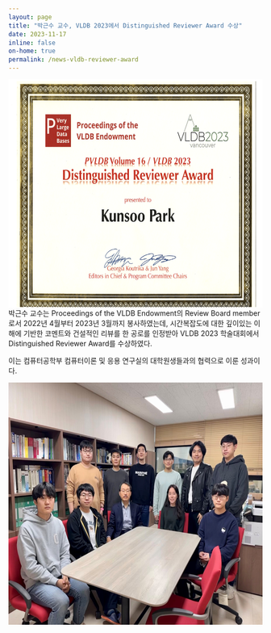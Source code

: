 ```yaml
---
layout: page
title: "박근수 교수, VLDB 2023에서 Distinguished Reviewer Award 수상"
date: 2023-11-17
inline: false
on-home: true
permalink: /news-vldb-reviewer-award
---
```


<div class='summary'>
<img src='assets/img/Distinguished-Reviewer-Award.png' alt='Distinguished-Reviewer-Award' style='width:640px;position:relative;left:0px;top:0px;overflow:auto;display:block;height:453px;'>
박근수 교수는 Proceedings of the VLDB Endowment의 Review Board member로서 2022년 4월부터 2023년 3월까지 봉사하였는데, 시간복잡도에 대한 깊이있는 이해에 기반한 코멘트와 건설적인 리뷰를 한 공로를 인정받아 VLDB 2023 학술대회에서 Distinguished Reviewer Award를 수상하였다.
</div>

이는 컴퓨터공학부 컴퓨터이론 및 응용 연구실의 대학원생들과의 협력으로 이룬 성과이다.

<img src='assets/img/Lab.jpg' alt='lab' style='width:640px;position:relative;left:0px;top:0px;overflow:auto;display:block;height:480px;'>


